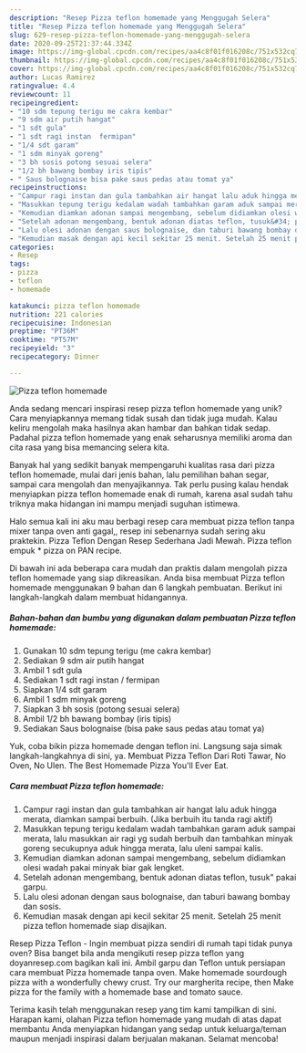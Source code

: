 ```yaml
---
description: "Resep Pizza teflon homemade yang Menggugah Selera"
title: "Resep Pizza teflon homemade yang Menggugah Selera"
slug: 629-resep-pizza-teflon-homemade-yang-menggugah-selera
date: 2020-09-25T21:37:44.334Z
image: https://img-global.cpcdn.com/recipes/aa4c8f01f016208c/751x532cq70/pizza-teflon-homemade-foto-resep-utama.jpg
thumbnail: https://img-global.cpcdn.com/recipes/aa4c8f01f016208c/751x532cq70/pizza-teflon-homemade-foto-resep-utama.jpg
cover: https://img-global.cpcdn.com/recipes/aa4c8f01f016208c/751x532cq70/pizza-teflon-homemade-foto-resep-utama.jpg
author: Lucas Ramirez
ratingvalue: 4.4
reviewcount: 11
recipeingredient:
- "10 sdm tepung terigu me cakra kembar"
- "9 sdm air putih hangat"
- "1 sdt gula"
- "1 sdt ragi instan  fermipan"
- "1/4 sdt garam"
- "1 sdm minyak goreng"
- "3 bh sosis potong sesuai selera"
- "1/2 bh bawang bombay iris tipis"
- " Saus bolognaise bisa pake saus pedas atau tomat ya"
recipeinstructions:
- "Campur ragi instan dan gula tambahkan air hangat lalu aduk hingga merata, diamkan sampai berbuih. (Jika berbuih itu tanda ragi aktif)"
- "Masukkan tepung terigu kedalam wadah tambahkan garam aduk sampai merata, lalu masukkan air ragi yg sudah berbuih dan tambahkan minyak goreng secukupnya aduk hingga merata, lalu uleni sampai kalis."
- "Kemudian diamkan adonan sampai mengembang, sebelum didiamkan olesi wadah pakai minyak biar gak lengket."
- "Setelah adonan mengembang, bentuk adonan diatas teflon, tusuk&#34; pakai garpu."
- "Lalu olesi adonan dengan saus bolognaise, dan taburi bawang bombay dan sosis."
- "Kemudian masak dengan api kecil sekitar 25 menit. Setelah 25 menit pizza teflon homemade siap disajikan."
categories:
- Resep
tags:
- pizza
- teflon
- homemade

katakunci: pizza teflon homemade 
nutrition: 221 calories
recipecuisine: Indonesian
preptime: "PT36M"
cooktime: "PT57M"
recipeyield: "3"
recipecategory: Dinner

---
```



![Pizza teflon homemade](https://img-global.cpcdn.com/recipes/aa4c8f01f016208c/751x532cq70/pizza-teflon-homemade-foto-resep-utama.jpg)

Anda sedang mencari inspirasi resep pizza teflon homemade yang unik? Cara menyiapkannya memang tidak susah dan tidak juga mudah. Kalau keliru mengolah maka hasilnya akan hambar dan bahkan tidak sedap. Padahal pizza teflon homemade yang enak seharusnya memiliki aroma dan cita rasa yang bisa memancing selera kita.

Banyak hal yang sedikit banyak mempengaruhi kualitas rasa dari pizza teflon homemade, mulai dari jenis bahan, lalu pemilihan bahan segar, sampai cara mengolah dan menyajikannya. Tak perlu pusing kalau hendak menyiapkan pizza teflon homemade enak di rumah, karena asal sudah tahu triknya maka hidangan ini mampu menjadi suguhan istimewa.

Halo semua kali ini aku mau berbagi resep cara membuat pizza teflon tanpa mixer tanpa oven anti gagal,, resep ini sebenarnya sudah sering aku praktekin. Pizza Teflon Dengan Resep Sederhana Jadi Mewah. Pizza teflon empuk * pizza on PAN recipe.


Di bawah ini ada beberapa cara mudah dan praktis dalam mengolah pizza teflon homemade yang siap dikreasikan. Anda bisa membuat Pizza teflon homemade menggunakan 9 bahan dan 6 langkah pembuatan. Berikut ini langkah-langkah dalam membuat hidangannya.

<!--inarticleads1-->

##### Bahan-bahan dan bumbu yang digunakan dalam pembuatan Pizza teflon homemade:

1. Gunakan 10 sdm tepung terigu (me cakra kembar)
1. Sediakan 9 sdm air putih hangat
1. Ambil 1 sdt gula
1. Sediakan 1 sdt ragi instan / fermipan
1. Siapkan 1/4 sdt garam
1. Ambil 1 sdm minyak goreng
1. Siapkan 3 bh sosis (potong sesuai selera)
1. Ambil 1/2 bh bawang bombay (iris tipis)
1. Sediakan  Saus bolognaise (bisa pake saus pedas atau tomat ya)


Yuk, coba bikin pizza homemade dengan teflon ini. Langsung saja simak langkah-langkahnya di sini, ya. Membuat Pizza Teflon Dari Roti Tawar, No Oven, No Ulen. The Best Homemade Pizza You&#39;ll Ever Eat. 

<!--inarticleads2-->

##### Cara membuat Pizza teflon homemade:

1. Campur ragi instan dan gula tambahkan air hangat lalu aduk hingga merata, diamkan sampai berbuih. (Jika berbuih itu tanda ragi aktif)
1. Masukkan tepung terigu kedalam wadah tambahkan garam aduk sampai merata, lalu masukkan air ragi yg sudah berbuih dan tambahkan minyak goreng secukupnya aduk hingga merata, lalu uleni sampai kalis.
1. Kemudian diamkan adonan sampai mengembang, sebelum didiamkan olesi wadah pakai minyak biar gak lengket.
1. Setelah adonan mengembang, bentuk adonan diatas teflon, tusuk&#34; pakai garpu.
1. Lalu olesi adonan dengan saus bolognaise, dan taburi bawang bombay dan sosis.
1. Kemudian masak dengan api kecil sekitar 25 menit. Setelah 25 menit pizza teflon homemade siap disajikan.


Resep Pizza Teflon - Ingin membuat pizza sendiri di rumah tapi tidak punya oven? Bisa banget bila anda mengikuti resep pizza teflon yang doyanresep.com bagikan kali ini. Ambil garpu dan Teflon untuk persiapan cara membuat Pizza homemade tanpa oven. Make homemade sourdough pizza with a wonderfully chewy crust. Try our margherita recipe, then Make pizza for the family with a homemade base and tomato sauce. 

Terima kasih telah menggunakan resep yang tim kami tampilkan di sini. Harapan kami, olahan Pizza teflon homemade yang mudah di atas dapat membantu Anda menyiapkan hidangan yang sedap untuk keluarga/teman maupun menjadi inspirasi dalam berjualan makanan. Selamat mencoba!
